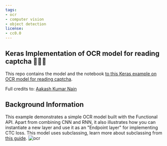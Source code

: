 ```yaml
---
tags:
- ocr
- computer vision
- object detection
license:
- cc0.0
---
```


## Keras Implementation of OCR model for reading captcha 🤖🦹🏻

This repo contains the model and the notebook [to this Keras example on OCR model for reading captcha](https://keras.io/examples/vision/captcha_ocr/).

Full credits to: [Aakash Kumar Nain](https://twitter.com/A_K_Nain)

## Background Information 
This example demonstrates a simple OCR model built with the Functional API. Apart from combining CNN and RNN, it also illustrates how you can instantiate a new layer and use it as an "Endpoint layer" for implementing CTC loss. 
This model uses subclassing, learn more about subclassing from [this guide](https://keras.io/guides/making_new_layers_and_models_via_subclassing/).
![ocr](https://keras.io/img/examples/vision/captcha_ocr/captcha_ocr_19_1.png)

